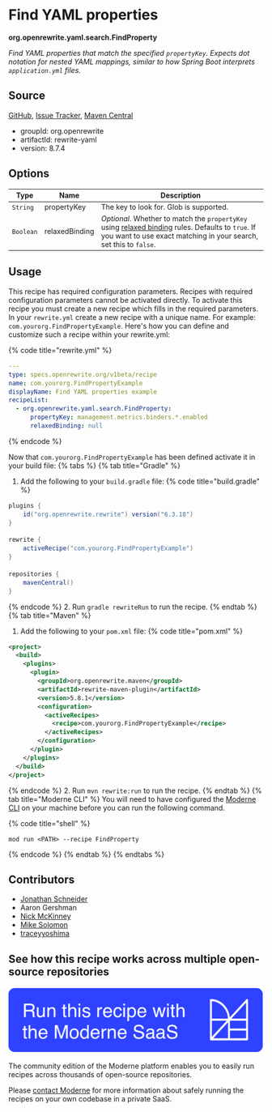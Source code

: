 # Find YAML properties

**org.openrewrite.yaml.search.FindProperty**

_Find YAML properties that match the specified `propertyKey`. Expects dot notation for nested YAML mappings, similar to how Spring Boot interprets `application.yml` files._

## Source

[GitHub](https://github.com/openrewrite/rewrite/blob/main/rewrite-yaml/src/main/java/org/openrewrite/yaml/search/FindProperty.java), [Issue Tracker](https://github.com/openrewrite/rewrite/issues), [Maven Central](https://central.sonatype.com/artifact/org.openrewrite/rewrite-yaml/8.7.4/jar)

* groupId: org.openrewrite
* artifactId: rewrite-yaml
* version: 8.7.4

## Options

| Type | Name | Description |
| -- | -- | -- |
| `String` | propertyKey | The key to look for. Glob is supported. |
| `Boolean` | relaxedBinding | *Optional*. Whether to match the `propertyKey` using [relaxed binding](https://docs.spring.io/spring-boot/docs/2.5.6/reference/html/features.html#features.external-config.typesafe-configuration-properties.relaxed-binding) rules. Defaults to `true`. If you want to use exact matching in your search, set this to `false`. |


## Usage

This recipe has required configuration parameters. Recipes with required configuration parameters cannot be activated directly. To activate this recipe you must create a new recipe which fills in the required parameters. In your `rewrite.yml` create a new recipe with a unique name. For example: `com.yourorg.FindPropertyExample`.
Here's how you can define and customize such a recipe within your rewrite.yml:

{% code title="rewrite.yml" %}
```yaml
---
type: specs.openrewrite.org/v1beta/recipe
name: com.yourorg.FindPropertyExample
displayName: Find YAML properties example
recipeList:
  - org.openrewrite.yaml.search.FindProperty:
      propertyKey: management.metrics.binders.*.enabled
      relaxedBinding: null
```
{% endcode %}

Now that `com.yourorg.FindPropertyExample` has been defined activate it in your build file:
{% tabs %}
{% tab title="Gradle" %}
1. Add the following to your `build.gradle` file:
{% code title="build.gradle" %}
```groovy
plugins {
    id("org.openrewrite.rewrite") version("6.3.18")
}

rewrite {
    activeRecipe("com.yourorg.FindPropertyExample")
}

repositories {
    mavenCentral()
}
```
{% endcode %}
2. Run `gradle rewriteRun` to run the recipe.
{% endtab %}
{% tab title="Maven" %}
1. Add the following to your `pom.xml` file:
{% code title="pom.xml" %}
```xml
<project>
  <build>
    <plugins>
      <plugin>
        <groupId>org.openrewrite.maven</groupId>
        <artifactId>rewrite-maven-plugin</artifactId>
        <version>5.8.1</version>
        <configuration>
          <activeRecipes>
            <recipe>com.yourorg.FindPropertyExample</recipe>
          </activeRecipes>
        </configuration>
      </plugin>
    </plugins>
  </build>
</project>
```
{% endcode %}
2. Run `mvn rewrite:run` to run the recipe.
{% endtab %}
{% tab title="Moderne CLI" %}
You will need to have configured the [Moderne CLI](https://docs.moderne.io/moderne-cli/cli-intro) on your machine before you can run the following command.

{% code title="shell" %}
```shell
mod run <PATH> --recipe FindProperty
```
{% endcode %}
{% endtab %}
{% endtabs %}

## Contributors
* [Jonathan Schneider](mailto:jkschneider@gmail.com)
* Aaron Gershman
* [Nick McKinney](mailto:mckinneynicholas@gmail.com)
* [Mike Solomon](mailto:mike@moderne.io)
* [traceyyoshima](mailto:tracey.yoshima@gmail.com)


## See how this recipe works across multiple open-source repositories

[![Moderne Link Image](/.gitbook/assets/ModerneRecipeButton.png)](https://app.moderne.io/recipes/org.openrewrite.yaml.search.FindProperty)

The community edition of the Moderne platform enables you to easily run recipes across thousands of open-source repositories.

Please [contact Moderne](https://moderne.io/product) for more information about safely running the recipes on your own codebase in a private SaaS.
